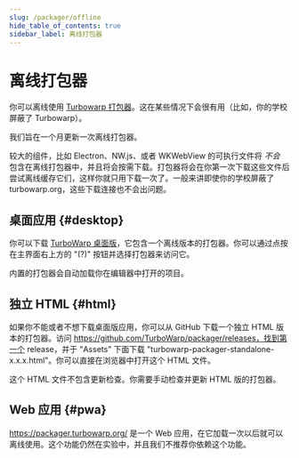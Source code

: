 ```yaml
---
slug: /packager/offline
hide_table_of_contents: true
sidebar_label: 离线打包器
---
```


# 离线打包器

你可以离线使用 [Turbowarp 打包器](https://packager.turbowarp.org/)。这在某些情况下会很有用（比如，你的学校屏蔽了 Turbowarp）。

我们旨在一个月更新一次离线打包器。

较大的组件，比如 Electron、NW.js、或者 WKWebView 的可执行文件将 *不会* 包含在离线打包器中，并且将会按需下载。打包器将会在你第一次下载这些文件后尝试离线缓存它们，这样你就只用下载一次了。一般来讲即使你的学校屏蔽了 turbowarp.org，这些下载连接也不会出问题。

## 桌面应用 {#desktop}

你可以下载 [TurboWarp 桌面版](https://desktop.turbowarp.org/)，它包含一个离线版本的打包器。你可以通过点按在主界面右上方的 "(?)" 按钮并选择打包器来访问它。

内置的打包器会自动加载你在编辑器中打开的项目。

## 独立 HTML {#html}

如果你不能或者不想下载桌面版应用，你可以从 GitHub 下载一个独立 HTML 版本的打包器。访问 https://github.com/TurboWarp/packager/releases，找到第一个 release，并于 "Assets" 下面下载 "turbowarp-packager-standalone-x.x.x.html"。你可以直接在浏览器中打开这个 HTML 文件。

这个 HTML 文件不包含更新检查。你需要手动检查并更新 HTML 版的打包器。

## Web 应用 {#pwa}

https://packager.turbowarp.org/ 是一个 Web 应用，在它加载一次以后就可以离线使用。这个功能仍然在实验中，并且我们不推荐你依赖这个功能。
